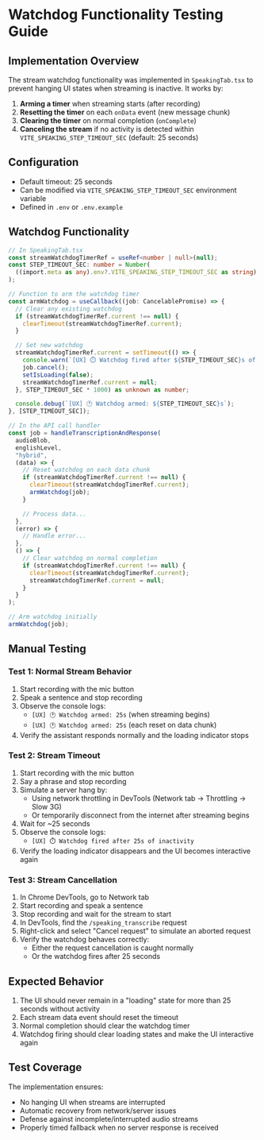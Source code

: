 # Watchdog Functionality Testing Guide

## Implementation Overview

The stream watchdog functionality was implemented in `SpeakingTab.tsx` to prevent hanging UI states when streaming is inactive. It works by:

1. **Arming a timer** when streaming starts (after recording)
2. **Resetting the timer** on each `onData` event (new message chunk)
3. **Clearing the timer** on normal completion (`onComplete`)
4. **Canceling the stream** if no activity is detected within `VITE_SPEAKING_STEP_TIMEOUT_SEC` (default: 25 seconds)

## Configuration

- Default timeout: 25 seconds
- Can be modified via `VITE_SPEAKING_STEP_TIMEOUT_SEC` environment variable
- Defined in `.env` or `.env.example`

## Watchdog Functionality

```typescript
// In SpeakingTab.tsx
const streamWatchdogTimerRef = useRef<number | null>(null);
const STEP_TIMEOUT_SEC: number = Number(
  ((import.meta as any).env?.VITE_SPEAKING_STEP_TIMEOUT_SEC as string) ?? 25
);

// Function to arm the watchdog timer
const armWatchdog = useCallback((job: CancelablePromise) => {
  // Clear any existing watchdog
  if (streamWatchdogTimerRef.current !== null) {
    clearTimeout(streamWatchdogTimerRef.current);
  }

  // Set new watchdog
  streamWatchdogTimerRef.current = setTimeout(() => {
    console.warn(`[UX] ⏱️ Watchdog fired after ${STEP_TIMEOUT_SEC}s of inactivity`);
    job.cancel();
    setIsLoading(false);
    streamWatchdogTimerRef.current = null;
  }, STEP_TIMEOUT_SEC * 1000) as unknown as number;

  console.debug(`[UX] 🕐 Watchdog armed: ${STEP_TIMEOUT_SEC}s`);
}, [STEP_TIMEOUT_SEC]);

// In the API call handler
const job = handleTranscriptionAndResponse(
  audioBlob,
  englishLevel,
  "hybrid",
  (data) => {
    // Reset watchdog on each data chunk
    if (streamWatchdogTimerRef.current !== null) {
      clearTimeout(streamWatchdogTimerRef.current);
      armWatchdog(job);
    }

    // Process data...
  },
  (error) => {
    // Handle error...
  },
  () => {
    // Clear watchdog on normal completion
    if (streamWatchdogTimerRef.current !== null) {
      clearTimeout(streamWatchdogTimerRef.current);
      streamWatchdogTimerRef.current = null;
    }
  }
);

// Arm watchdog initially
armWatchdog(job);
```

## Manual Testing

### Test 1: Normal Stream Behavior
1. Start recording with the mic button
2. Speak a sentence and stop recording
3. Observe the console logs:
   - `[UX] 🕐 Watchdog armed: 25s` (when streaming begins)
   - `[UX] 🕐 Watchdog armed: 25s` (each reset on data chunk)
4. Verify the assistant responds normally and the loading indicator stops

### Test 2: Stream Timeout
1. Start recording with the mic button
2. Say a phrase and stop recording
3. Simulate a server hang by:
   - Using network throttling in DevTools (Network tab → Throttling → Slow 3G)
   - Or temporarily disconnect from the internet after streaming begins
4. Wait for ~25 seconds
5. Observe the console logs:
   - `[UX] ⏱️ Watchdog fired after 25s of inactivity`
6. Verify the loading indicator disappears and the UI becomes interactive again

### Test 3: Stream Cancellation
1. In Chrome DevTools, go to Network tab
2. Start recording and speak a sentence
3. Stop recording and wait for the stream to start
4. In DevTools, find the `/speaking_transcribe` request
5. Right-click and select "Cancel request" to simulate an aborted request
6. Verify the watchdog behaves correctly:
   - Either the request cancellation is caught normally
   - Or the watchdog fires after 25 seconds

## Expected Behavior

1. The UI should never remain in a "loading" state for more than 25 seconds without activity
2. Each stream data event should reset the timeout
3. Normal completion should clear the watchdog timer
4. Watchdog firing should clear loading states and make the UI interactive again

## Test Coverage

The implementation ensures:
- No hanging UI when streams are interrupted
- Automatic recovery from network/server issues
- Defense against incomplete/interrupted audio streams
- Properly timed fallback when no server response is received
